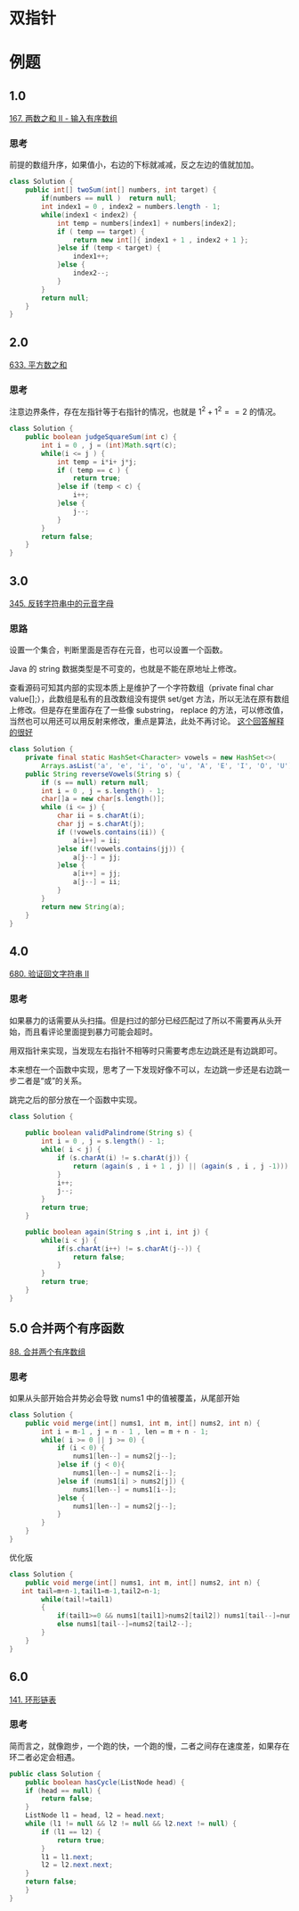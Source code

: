 # 双指针

# 例题

## 1.0
[167. 两数之和 II - 输入有序数组](https://leetcode-cn.com/problems/two-sum-ii-input-array-is-sorted/)

### 思考
前提的数组升序，如果值小，右边的下标就减减，反之左边的值就加加。

```java
class Solution {
    public int[] twoSum(int[] numbers, int target) {
        if(numbers == null )  return null;
        int index1 = 0 , index2 = numbers.length - 1;
        while(index1 < index2) {
            int temp = numbers[index1] + numbers[index2];
            if ( temp == target) {
                return new int[]{ index1 + 1 , index2 + 1 };
            }else if (temp < target) {
                index1++;
            }else {
                index2--;
            }
        }
        return null;
    }
}
```

## 2.0
[633. 平方数之和](https://leetcode-cn.com/problems/sum-of-square-numbers/)

### 思考
注意边界条件，存在左指针等于右指针的情况，也就是 $1^2 + 1^2 == 2$ 的情况。

```java
class Solution {
    public boolean judgeSquareSum(int c) {
        int i = 0 , j = (int)Math.sqrt(c);
        while(i <= j ) {
            int temp = i*i+ j*j;
            if ( temp == c ) {
                return true;
            }else if (temp < c) {
                i++;
            }else {
                j--;
            }
        }
        return false;
    }
}
```

## 3.0 
[345. 反转字符串中的元音字母](https://leetcode-cn.com/problems/reverse-vowels-of-a-string/)

### 思路
设置一个集合，判断里面是否存在元音，也可以设置一个函数。

Java 的 string 数据类型是不可变的，也就是不能在原地址上修改。

查看源码可知其内部的实现本质上是维护了一个字符数组（private final char value[];），此数组是私有的且改数组没有提供 set/get 方法，所以无法在原有数组上修改。但是存在里面存在了一些像 substring， replace 的方法，可以修改值，当然也可以用还可以用反射来修改，重点是算法，此处不再讨论。
[这个回答解释的很好](https://www.zhihu.com/question/20618891)

```java
class Solution {
    private final static HashSet<Character> vowels = new HashSet<>(
        Arrays.asList('a', 'e', 'i', 'o', 'u', 'A', 'E', 'I', 'O', 'U'));
    public String reverseVowels(String s) {
        if (s == null) return null;
        int i = 0 , j = s.length() - 1;
        char[]a = new char[s.length()];
        while (i <= j) {
            char ii = s.charAt(i);
            char jj = s.charAt(j);
            if (!vowels.contains(ii)) {
                a[i++] = ii;
            }else if(!vowels.contains(jj)) {
                a[j--] = jj;
            }else {
                a[i++] = jj;
                a[j--] = ii;
            }
        }
        return new String(a);
    }
}
```

## 4.0 
[680. 验证回文字符串 Ⅱ](https://leetcode-cn.com/problems/valid-palindrome-ii/)

### 思考
如果暴力的话需要从头扫描。但是扫过的部分已经匹配过了所以不需要再从头开始，而且看评论里面提到暴力可能会超时。

用双指针来实现，当发现左右指针不相等时只需要考虑左边跳还是有边跳即可。

本来想在一个函数中实现，思考了一下发现好像不可以，左边跳一步还是右边跳一步二者是“或”的关系。

跳完之后的部分放在一个函数中实现。
```java
class Solution {
    
    public boolean validPalindrome(String s) {
        int i = 0 , j = s.length() - 1;
        while( i < j) {
            if (s.charAt(i) != s.charAt(j)) {
                return (again(s , i + 1 , j) || (again(s , i , j -1)));
            }
            i++;
            j--;
        }
        return true;
    }

    public boolean again(String s ,int i, int j) {
        while(i < j) {
            if(s.charAt(i++) != s.charAt(j--)) {
                return false;
            }
        }
        return true;
    }
}
```

## 5.0 合并两个有序函数
[88. 合并两个有序数组](https://leetcode-cn.com/problems/merge-sorted-array/)

### 思考
如果从头部开始合并势必会导致 nums1 中的值被覆盖，从尾部开始

```java
class Solution {
    public void merge(int[] nums1, int m, int[] nums2, int n) {
        int i = m-1 , j = n - 1 , len = m + n - 1;
        while( i >= 0 || j >= 0) {
            if (i < 0) {
                nums1[len--] = nums2[j--];
            }else if (j < 0){
                nums1[len--] = nums2[i--];
            }else if (nums1[i] > nums2[j]) {
                nums1[len--] = nums1[i--];
            }else {
                nums1[len--] = nums2[j--];
            }
        } 
    }
}
```

优化版

```java
class Solution {
    public void merge(int[] nums1, int m, int[] nums2, int n) {
   int tail=m+n-1,tail1=m-1,tail2=n-1;
        while(tail!=tail1)
        {
            if(tail1>=0 && nums1[tail1]>nums2[tail2]) nums1[tail--]=nums1[tail1--];
            else nums1[tail--]=nums2[tail2--];
        }
    }
}
```


## 6.0 
[141. 环形链表](https://leetcode-cn.com/problems/linked-list-cycle/)

### 思考
简而言之，就像跑步，一个跑的快，一个跑的慢，二者之间存在速度差，如果存在环二者必定会相遇。

```java
public class Solution {
    public boolean hasCycle(ListNode head) {
    if (head == null) {
        return false;
    }
    ListNode l1 = head, l2 = head.next;
    while (l1 != null && l2 != null && l2.next != null) {
        if (l1 == l2) {
            return true;
        }
        l1 = l1.next;
        l2 = l2.next.next;
    }
    return false;
    }
}
```